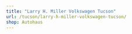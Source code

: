 ```yaml
---
title: "Larry H. Miller Volkswagen Tucson"
url: /tucson/larry-h-miller-volkswagen-tucson/
shop: Autohaus
---
```

